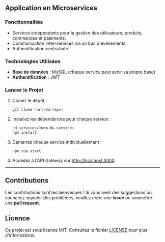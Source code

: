 ## Application en Microservices

### Fonctionnalités
- Services indépendants pour la gestion des utilisateurs, produits, commandes et paiements.
- Communication inter-services via un bus d'événements.
- Authentification centralisée.

### Technologies Utilisées
- **Base de données** : MySQL (chaque service peut avoir sa propre base)
- **Authentification** : JWT

### Lancer le Projet
1. Clonez le dépôt :
   ```bash
   git clone <url-du-repo>
   ```
2. Installez les dépendances pour chaque service :
   ```bash
   cd services/<nom-du-service>
   npm install
   ```
5. Démarrez chaque service individuellement :
   ```bash
   npm run start
   ```
6. Accédez à l'API Gateway sur [http://localhost:3000](http://localhost:3000).

---

## Contributions
Les contributions sont les bienvenues ! Si vous avez des suggestions ou souhaitez signaler des problèmes, veuillez créer une **issue** ou soumettre une **pull request**.

## Licence
Ce projet est sous licence MIT. Consultez le fichier [LICENSE](./LICENSE) pour plus d'informations.
